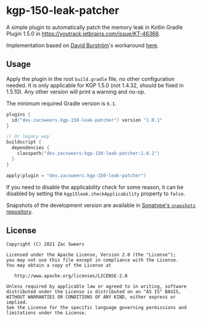 # kgp-150-leak-patcher

A simple plugin to automatically patch the memory leak in Kotlin Gradle Plugin 1.5.0 in 
https://youtrack.jetbrains.com/issue/KT-46368.

Implementation based on [David Burström](https://github.com/davidburstrom)'s workaround [here](https://youtrack.jetbrains.com/issue/KT-46368#focus=Comments-27-4868598.0-0).

## Usage

Apply the plugin in the root `build.gradle` file, no other configuration needed. It is only 
applicable for KGP 1.5.0 (not 1.4.32, should be fixed in 1.5.10). Any other version will print
a warning and no-op.

The minimum required Gradle version is `6.1`.

```kotlin
plugins {
  id("dev.zacsweers.kgp-150-leak-patcher") version "1.0.1"
}

// Or legacy way
buildscript {
  dependencies {
    classpath("dev.zacsweers:kgp-150-leak-patcher:1.0.1")
  }
}

apply(plugin = "dev.zacsweers.kgp-150-leak-patcher")
```

If you need to disable the applicability check for some reason, it can be disabled by setting the
`kgp15leak.checkApplicability` property to `false`.

Snapshots of the development version are available in [Sonatype's `snapshots` repository][snapshots].

License
-------

    Copyright (C) 2021 Zac Sweers

    Licensed under the Apache License, Version 2.0 (the "License");
    you may not use this file except in compliance with the License.
    You may obtain a copy of the License at

       http://www.apache.org/licenses/LICENSE-2.0

    Unless required by applicable law or agreed to in writing, software
    distributed under the License is distributed on an "AS IS" BASIS,
    WITHOUT WARRANTIES OR CONDITIONS OF ANY KIND, either express or implied.
    See the License for the specific language governing permissions and
    limitations under the License.

[snapshots]: https://oss.sonatype.org/content/repositories/snapshots/
